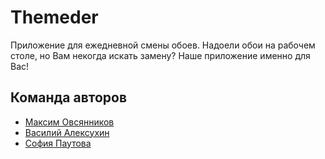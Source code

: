 
# Themeder

Приложение для ежедневной смены обоев. Надоели обои на рабочем столе, но Вам некогда искать замену? Наше приложение именно для Вас!

## Команда авторов

- [Максим Овсянников](https://github.com/OvsyannikovMaksim)
- [Василий Алексухин](https://github.com/valeksukhin)
- [София Паутова](https://github.com/svpautova)

```

